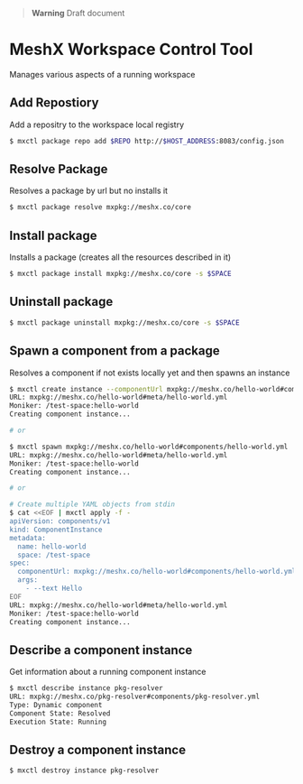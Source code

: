> **Warning**
> Draft document

# MeshX Workspace Control Tool

Manages various aspects of a running workspace

## Add Repostiory

Add a repositry to the workspace local registry

```bash
$ mxctl package repo add $REPO http://$HOST_ADDRESS:8083/config.json
```

## Resolve Package

Resolves a package by url but no installs it

```bash
$ mxctl package resolve mxpkg://meshx.co/core
```

## Install package

Installs a package (creates all the resources described in it)

```bash
$ mxctl package install mxpkg://meshx.co/core -s $SPACE
```

## Uninstall package

```bash
$ mxctl package uninstall mxpkg://meshx.co/core -s $SPACE
```

## Spawn a component from a package

Resolves a component if not exists locally yet and then spawns an instance

```bash
$ mxctl create instance --componentUrl mxpkg://meshx.co/hello-world#components/hello-world.yml
URL: mxpkg://meshx.co/hello-world#meta/hello-world.yml
Moniker: /test-space:hello-world
Creating component instance...

# or

$ mxctl spawn mxpkg://meshx.co/hello-world#components/hello-world.yml
URL: mxpkg://meshx.co/hello-world#meta/hello-world.yml
Moniker: /test-space:hello-world
Creating component instance...

# or

# Create multiple YAML objects from stdin
$ cat <<EOF | mxctl apply -f -
apiVersion: components/v1
kind: ComponentInstance
metadata:
  name: hello-world
  space: /test-space
spec:
  componentUrl: mxpkg://meshx.co/hello-world#components/hello-world.yml
  args:
    - --text Hello
EOF
URL: mxpkg://meshx.co/hello-world#meta/hello-world.yml
Moniker: /test-space:hello-world
Creating component instance...
```

## Describe a component instance

Get information about a running component instance

```bash
$ mxctl describe instance pkg-resolver
URL: mxpkg://meshx.co/pkg-resolver#components/pkg-resolver.yml
Type: Dynamic component
Component State: Resolved
Execution State: Running
```

## Destroy a component instance

```bash
$ mxctl destroy instance pkg-resolver
```
